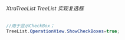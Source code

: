 

######  XtraTreeList TreeList 实现复选框

```c#
//用于显示CheckBox；
TreeList.OperationView.ShowCheckBoxes=true;
```

